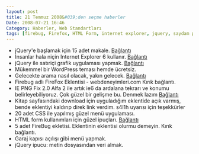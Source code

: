 ```yaml
---
layout: post
title: 21 Temmuz 2008&#039;den seçme haberler
Date: 2008-07-21 16:46
Category: Haberler, Web Standartları
tags: [firebug, Firefox, HTML Form, internet explorer, jquery, saydam png, sorun, transparent png, WordPress]
---
```


-   jQuery'e başlamak için 15 adet makale. [Bağlantı][]
-   İnsanlar hala niçin Internet Explorer 6 kullanır. [Bağlantı][1]
-   jQuery ile satıriçi grafik uygulaması yapmak. [Bağlantı][2]
-   Mükemmel bir WordPress teması hemde ücretsiz.
-   Gelecekte arama nasıl olacak, yakın gelecek. [Bağlantı][4]
-   Firebug adlı FireFox Eklentisi - webdeneyimleri.com Kırık bağlantı.
-   IE PNG Fix 2.0 Alfa 2 ile artık ie6 da ardalana tekrarı ve konumu
    belirleyebiliyoruz. Çok güzel bir gelişme bu. Denmek lazım
    [Bağlantı][6]
-   Kitap sayfasındaki download için uyguladığım eklentide açık varmış,
    bende eklentiyi kaldırıp direk link verdim. s4l1h uyarısı için
    teşekkürler
-   20 adet CSS ile yapılmış güzel menü uygulaması.
-   HTML form kullanımları için güzel ipuçları. [Bağlantı][8]
-   5 adet FireBug ekletisi. Eklentinin eklentisi olurmu demeyin.
    Kırık bağlantı.
-   Garaj kapısı açılışı gibi menü yapmak. 
-   jQuery ipucu: metin dosyasından veri almak.


  [Bağlantı]: http://nettuts.com/javascript-ajax/15-resources-to-get-you-started-with-jquery-from-scratch/
    "jQuery"
  [1]: http://css-tricks.com/why-people-still-use-ie-6/ "ie6"
  [2]: http://omnipotent.net/jquery.sparkline/#examples
    "satıriçi grafik"
  [4]: http://www.techcrunch.com/2008/07/16/is-this-the-future-of-search/
  [6]: http://www.twinhelix.com/css/iepngfix/ "ie png fix"
  [8]: http://woork.blogspot.com/2008/07/useful-tips-to-enrich-your-html-forms.html
    "Form ipuçları"